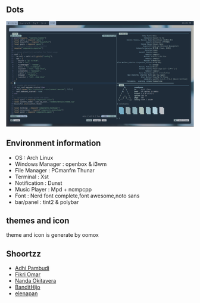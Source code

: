 ## Dots
![](/.img/awesomewm.png)

## Environment information

* OS : Arch Linux
* Windows Manager : openbox & i3wm
* File Manager : PCmanfm  Thunar
* Terminal : Xst
* Notification : Dunst
* Music Player : Mpd + ncmpcpp
* Font : Nerd font complete,font awesome,noto sans
* bar/panel : tint2 & polybar

## themes and icon
theme and icon is generate by oomox

## Shoortzz
* [Adhi Pambudi](https://github.com/addy-dclxvi)
* [Fikri Omar](https://github.com/fikriomar16)
* [Nanda Okitavera](https://github.com/okitavera)
* [BanditHijo](https://bandithijo.com)
* [elenapan](https://github.com/elenapan/dotfiles)

